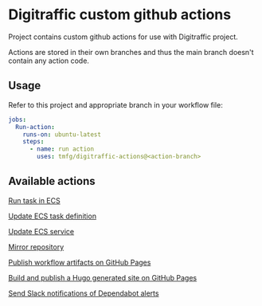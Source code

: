 # Digitraffic custom github actions

Project contains custom github actions for use with Digitraffic project.

Actions are stored in their own branches and thus the main branch doesn't contain any action code.

## Usage

Refer to this project and appropriate branch in your workflow file:

```yaml
jobs:
  Run-action:
    runs-on: ubuntu-latest
    steps:
      - name: run action
        uses: tmfg/digitraffic-actions@<action-branch>
```

## Available actions

[Run task in ECS](https://github.com/tmfg/digitraffic-actions/tree/ecs-run-task/v1)

[Update ECS task definition](https://github.com/tmfg/digitraffic-actions/tree/update-task-def/v1)

[Update ECS service](https://github.com/tmfg/digitraffic-actions/tree/ecs-service-update/v1)

[Mirror repository](https://github.com/tmfg/digitraffic-actions/tree/mirror/v1)

[Publish workflow artifacts on GitHub Pages](https://github.com/tmfg/digitraffic-actions/tree/gh-pages-publish/v1)

[Build and publish a Hugo generated site on GitHub Pages](https://github.com/tmfg/digitraffic-actions/tree/publish-hugo-site/v1)

[Send Slack notifications of Dependabot alerts](https://github.com/tmfg/digitraffic-actions/tree/dependabot-slack/v1)



